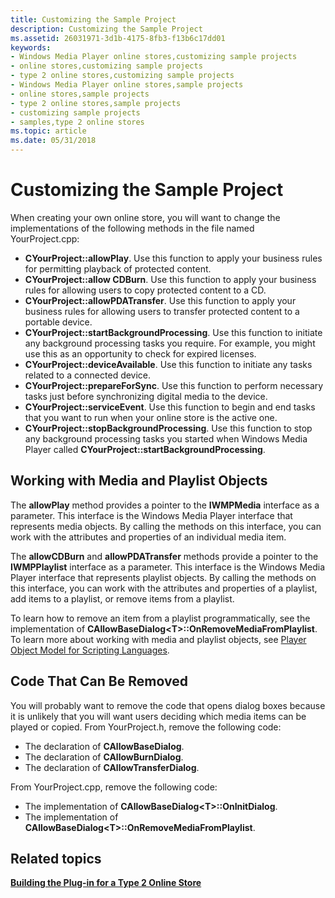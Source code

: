 ```yaml
---
title: Customizing the Sample Project
description: Customizing the Sample Project
ms.assetid: 26031971-3d1b-4175-8fb3-f13b6c17dd01
keywords:
- Windows Media Player online stores,customizing sample projects
- online stores,customizing sample projects
- type 2 online stores,customizing sample projects
- Windows Media Player online stores,sample projects
- online stores,sample projects
- type 2 online stores,sample projects
- customizing sample projects
- samples,type 2 online stores
ms.topic: article
ms.date: 05/31/2018
---
```


# Customizing the Sample Project

When creating your own online store, you will want to change the implementations of the following methods in the file named YourProject.cpp:

-   **CYourProject::allowPlay**. Use this function to apply your business rules for permitting playback of protected content.
-   **CYourProject::allow CDBurn**. Use this function to apply your business rules for allowing users to copy protected content to a CD.
-   **CYourProject::allowPDATransfer**. Use this function to apply your business rules for allowing users to transfer protected content to a portable device.
-   **CYourProject::startBackgroundProcessing**. Use this function to initiate any background processing tasks you require. For example, you might use this as an opportunity to check for expired licenses.
-   **CYourProject::deviceAvailable**. Use this function to initiate any tasks related to a connected device.
-   **CYourProject::prepareForSync**. Use this function to perform necessary tasks just before synchronizing digital media to the device.
-   **CYourProject::serviceEvent**. Use this function to begin and end tasks that you want to run when your online store is the active one.
-   **CYourProject::stopBackgroundProcessing**. Use this function to stop any background processing tasks you started when Windows Media Player called **CYourProject::startBackgroundProcessing**.

## Working with Media and Playlist Objects

The **allowPlay** method provides a pointer to the **IWMPMedia** interface as a parameter. This interface is the Windows Media Player interface that represents media objects. By calling the methods on this interface, you can work with the attributes and properties of an individual media item.

The **allowCDBurn** and **allowPDATransfer** methods provide a pointer to the **IWMPPlaylist** interface as a parameter. This interface is the Windows Media Player interface that represents playlist objects. By calling the methods on this interface, you can work with the attributes and properties of a playlist, add items to a playlist, or remove items from a playlist.

To learn how to remove an item from a playlist programmatically, see the implementation of **CAllowBaseDialog&lt;T&gt;::OnRemoveMediaFromPlaylist**. To learn more about working with media and playlist objects, see [Player Object Model for Scripting Languages](player-object-model-for-scripting-languages.md).

## Code That Can Be Removed

You will probably want to remove the code that opens dialog boxes because it is unlikely that you will want users deciding which media items can be played or copied. From YourProject.h, remove the following code:

-   The declaration of **CAllowBaseDialog**.
-   The declaration of **CAllowBurnDialog**.
-   The declaration of **CAllowTransferDialog**.

From YourProject.cpp, remove the following code:

-   The implementation of **CAllowBaseDialog&lt;T&gt;::OnInitDialog**.
-   The implementation of **CAllowBaseDialog&lt;T&gt;::OnRemoveMediaFromPlaylist**.

## Related topics

<dl> <dt>

[**Building the Plug-in for a Type 2 Online Store**](building-the-plug-in-for-a-type-2-online-store.md)
</dt> </dl>

 

 




